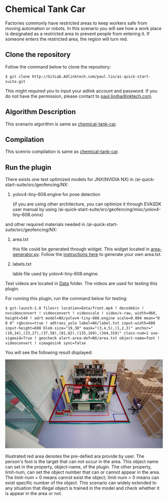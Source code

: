# Chemical Tank Car

Factories commonly have restricted areas to keep workers safe from moving automation or robots. In this scenario you will see how a work place is designated as a restricted area to prevent people from entering it. If someone enters the restricted area, the region will turn red.

## Clone the repository

Follow the command below to clone the repository:

```
$ git clone http://GitLab.Adlinktech.com/paul.lin/ai-quick-start-suite.git
```

This might required you to input your adlink account and password. If you do not have the permission, please contact to paul.lin@adlinktech.com.

## Algorithm Description

This scenario algorithm is same as [chemical-tank-car](../chemical-tank-car).

## Compilation

This scenrio compilation is same as [chemical-tank-car](../chemical-tank-car).

## Run the plugin

There exists one test optimized models for JNX(NVIDIA NX) in /ai-quick-start-suite/src/geofencing/NX:

1. yolov4-tiny-608.engine for pose detection

   (if you are using other architecture, you can optimize it through EVASDK user manual by using /ai-quick-start-suite/src/geofencing/misc/yolov4-tiny-608.onnx)


and other required materials needed in /ai-quick-start-suite/src/geofencing/NX:

1. area.txt 

   this file could be generated through widget. This widget located in [area-generator.py](../../widgets/area-generator.py). Follow the [instructions here](../../widgets/readme.md) to generate your own area.txt.

2. labels.txt

   lable file used by yolov4-tiny-608.engine.

Test videos are located in [Data](/Data) folder. The videos are used for testing this plugin.

For running this plugin, run the command below for testing:

```
$ gst-launch-1.0 filesrc location=Data/front.mp4 ! decodebin ! nvvideoconvert ! videoconvert ! videoscale ! video/x-raw, width=960, height=540 ! adrt model=NX/yolov4-tiny-608.engine scale=0.004 mean="0 0 0" rgbconv=true ! adtrans_yolo label=NX/label.txt input-width=608 input-height=608 blob-size="19,38" mask="(3,4,5),(1,2,3)" anchor="(10,14),(23,27),(37,58),(81,82),(135,169),(344,319)" class-num=1 use-sigmoid=True ! geocheck alert-area-def=NX/area.txt object-name=foot ! videoconvert ! ximagesink sync=false
```

You will see the following result displayed:

![displayed screen](../../resources/geofencing-event.jpg)

Illustrated red area denotes the pre-defied ara provide by user. The person's foot is the target that can not occur in the area. This object name can set in the property, object-name, of the plugin. The other property, limit-num, can set the object number that can or cannot appear in the area. The limit-num = 0 means cannot exist the object; limit-num > 0 means can exist specific number of the object. This scenario can widely extended to any situation that illegal object is trained in the model and check whether it is appear in the area or not.

